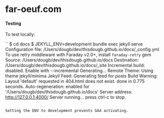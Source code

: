 # far-oeuf.com

#### Testing

To test locally:

``
$ cd docs
$ JEKYLL_ENV=development bundle exec jekyll serve
Configuration file: /Users/dougb/dev/thisdougb.github.io/docs/_config.yml
To use retry middleware with Faraday v2.0+, install `faraday-retry` gem
            Source: /Users/dougb/dev/thisdougb.github.io/docs
       Destination: /Users/dougb/dev/thisdougb.github.io/docs/_site
 Incremental build: disabled. Enable with --incremental
      Generating... 
      Remote Theme: Using theme jekyll/minima
       Jekyll Feed: Generating feed for posts
     Build Warning: Layout 'default' requested in 404.html does not exist.
                    done in 0.775 seconds.
 Auto-regeneration: enabled for '/Users/dougb/dev/thisdougb.github.io/docs'
    Server address: http://127.0.0.1:4000/
  Server running... press ctrl-c to stop.
```

Setting the ENV to development prevents GA4 activating.
